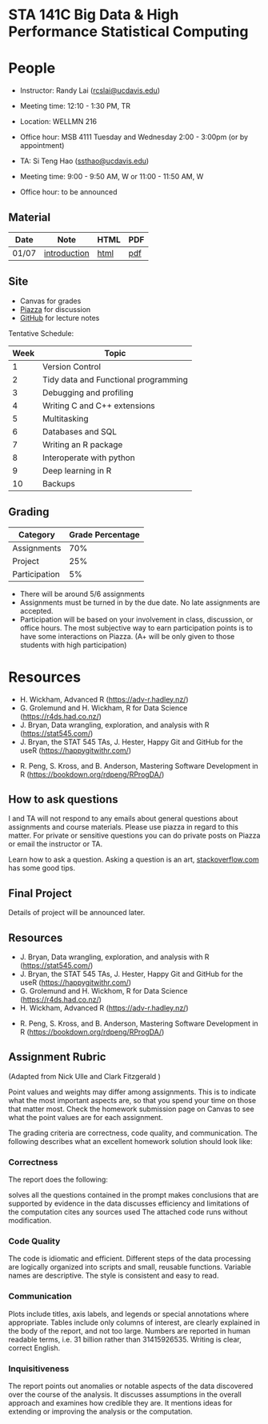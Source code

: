 # STA 141C Big Data & High Performance Statistical Computing

# People

- Instructor: Randy Lai (rcslai@ucdavis.edu)
- Meeting time: 12:10 - 1:30 PM, TR
- Location: WELLMN 216
- Office hour: MSB 4111 Tuesday and Wednesday 2:00 - 3:00pm (or by appointment)

- TA: Si Teng Hao (ssthao@ucdavis.edu)
- Meeting time: 9:00 - 9:50 AM, W or 11:00 - 11:50 AM, W
- Office hour: to be announced


## Material

| Date  | Note                                         | HTML                                  | PDF                                 |
| ----  | ----                                         | ----                                  | ---                                 |
| 01/07 | [introduction](01-07/01-07-introduction.Rmd) | [html](https://cdn.statically.io/gh/UCDavis-STA-141C-Winter-2020/sta141c-lectures/master/01-07/01-07-introduction.html) | [pdf](01-07/01-07-introduction.pdf) |


## Site

- Canvas for grades
- [Piazza](https://piazza.com/ucdavis/winter2020/sta141c) for discussion
- [GitHub](https://github.com/UCDavis-STA-141C-Winter-2020) for lecture notes


Tentative Schedule:


| Week   | Topic                                |
| ------ | ------                               |
| 1      | Version Control                      |
| 2      | Tidy data and Functional programming |
| 3      | Debugging and profiling              |
| 4      | Writing C and C++ extensions         |
| 5      | Multitasking                         |
| 6      | Databases and SQL                    |
| 7      | Writing an R package                 |
| 8      | Interoperate with python             |
| 9      | Deep learning in R                   |
| 10     | Backups                              |



## Grading


| Category      | Grade Percentage |
| ---           | ----             |
| Assignments   | 70%              |
| Project       | 25%              |
| Participation | 5%               |

- There will be around 5/6 assignments
- Assignments must be turned in by the due date. No late assignments are accepted.
- Participation will be based on your involvement in class, discussion, or office hours. The most subjective way to earn participation points is to have some interactions on Piazza. (A+ will be only given to those students with high participation)


# Resources

- H. Wickham, Advanced R (https://adv-r.hadley.nz/)
- G. Grolemund and H. Wickham, R for Data Science (https://r4ds.had.co.nz/)
- J. Bryan, Data wrangling, exploration, and analysis with R (https://stat545.com/)
- J. Bryan, the STAT 545 TAs, J. Hester, Happy Git and GitHub for the useR (https://happygitwithr.com/)
<!-- - M. Grosser, H. Bumann and H. Wickham Advanced R Solutions (https://advanced-r-solutions.rbind.io/) -->
- R. Peng, S. Kross, and B. Anderson, Mastering Software Development in R (https://bookdown.org/rdpeng/RProgDA/)


## How to ask questions

I and TA will not respond to any emails about general questions about assignments and course materials. Please use piazza in regard to this matter. For private or sensitive questions you can do private posts on Piazza or email the instructor or TA.

Learn how to ask a question. Asking a question is an art, [stackoverflow.com](https://stackoverflow.com/help/how-to-ask) has some good tips.

## Final Project

Details of project will be announced later.


## Resources

- J. Bryan, Data wrangling, exploration, and analysis with R (https://stat545.com/)
- J. Bryan, the STAT 545 TAs, J. Hester, Happy Git and GitHub for the useR (https://happygitwithr.com/)
- G. Grolemund and H. Wickhom, R for Data Science (https://r4ds.had.co.nz/)
- H. Wickham, Advanced R (https://adv-r.hadley.nz/)
<!-- - M. Grosser, H. Bumann and H. Wickham Advanced R Solutions (https://advanced-r-solutions.rbind.io/) -->
- R. Peng, S. Kross, and B. Anderson, Mastering Software Development in R (https://bookdown.org/rdpeng/RProgDA/)


## Assignment Rubric

(Adapted from Nick Ulle and Clark Fitzgerald )

Point values and weights may differ among assignments. This is to indicate what the most important aspects are, so that you spend your time on those that matter most. Check the homework submission page on Canvas to see what the point values are for each assignment.

The grading criteria are correctness, code quality, and communication. The following describes what an excellent homework solution should look like:

### Correctness

The report does the following:

solves all the questions contained in the prompt
makes conclusions that are supported by evidence in the data
discusses efficiency and limitations of the computation
cites any sources used
The attached code runs without modification.

### Code Quality

The code is idiomatic and efficient. Different steps of the data processing are logically organized into scripts and small, reusable functions. Variable names are descriptive. The style is consistent and easy to read.

### Communication

Plots include titles, axis labels, and legends or special annotations where appropriate. Tables include only columns of interest, are clearly explained in the body of the report, and not too large. Numbers are reported in human readable terms, i.e. 31 billion rather than 31415926535. Writing is clear, correct English.

### Inquisitiveness

The report points out anomalies or notable aspects of the data discovered over the course of the analysis. It discusses assumptions in the overall approach and examines how credible they are. It mentions ideas for extending or improving the analysis or the computation.
